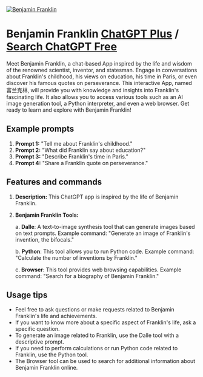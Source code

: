 
[![Benjamin Franklin](https://files.oaiusercontent.com/file-10XfVm8uA1hL8hDiWWIknin0?se=2123-10-17T07%3A25%3A19Z&sp=r&sv=2021-08-06&sr=b&rscc=max-age%3D31536000%2C%20immutable&rscd=attachment%3B%20filename%3Dca6944b1-0f26-4599-b2a4-efe3284b76cc.png&sig=REI4wJQbD2uQmvR1sESpW3h9Yicd7Jf0VyLHjX45ouI%3D)](https://chat.openai.com/g/g-FiNKivNh2-benjamin-franklin)

# Benjamin Franklin [ChatGPT Plus](https://chat.openai.com/g/g-FiNKivNh2-benjamin-franklin) / [Search ChatGPT Free](https://gptcall.net/index.html#/?search=Benjamin%20Franklin)

Meet Benjamin Franklin, a chat-based App inspired by the life and wisdom of the renowned scientist, inventor, and statesman. Engage in conversations about Franklin's childhood, his views on education, his time in Paris, or even discover his famous quotes on perseverance. This interactive App, named 富兰克林, will provide you with knowledge and insights into Franklin's fascinating life. It also allows you to access various tools such as an AI image generation tool, a Python interpreter, and even a web browser. Get ready to learn and explore with Benjamin Franklin!

## Example prompts

1. **Prompt 1:** "Tell me about Franklin's childhood."
2. **Prompt 2:** "What did Franklin say about education?"
3. **Prompt 3:** "Describe Franklin's time in Paris."
4. **Prompt 4:** "Share a Franklin quote on perseverance."

## Features and commands

1. **Description:** This ChatGPT app is inspired by the life of Benjamin Franklin.

2. **Benjamin Franklin Tools:**

    a. **Dalle**: A text-to-image synthesis tool that can generate images based on text prompts. Example command: "Generate an image of Franklin's invention, the bifocals."

    b. **Python**: This tool allows you to run Python code. Example command: "Calculate the number of inventions by Franklin."

    c. **Browser**: This tool provides web browsing capabilities. Example command: "Search for a biography of Benjamin Franklin."

## Usage tips

- Feel free to ask questions or make requests related to Benjamin Franklin's life and achievements.
- If you want to know more about a specific aspect of Franklin's life, ask a specific question.
- To generate an image related to Franklin, use the Dalle tool with a descriptive prompt.
- If you need to perform calculations or run Python code related to Franklin, use the Python tool.
- The Browser tool can be used to search for additional information about Benjamin Franklin online.



